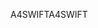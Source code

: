<span data-ttu-id="48224-101">A4SWIFT</span><span class="sxs-lookup"><span data-stu-id="48224-101">A4SWIFT</span></span>